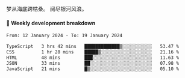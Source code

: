 梦从海底跨枯桑。
阅尽银河风浪。


#### 📝 Weekly development breakdown

<!--START_SECTION:waka-->

```txt
From: 12 January 2024 - To: 19 January 2024

TypeScript   3 hrs 42 mins   █████████████▒░░░░░░░░░░░   53.47 %
CSS          1 hr 28 mins    █████▒░░░░░░░░░░░░░░░░░░░   21.16 %
HTML         48 mins         ███░░░░░░░░░░░░░░░░░░░░░░   11.63 %
JSON         33 mins         ██░░░░░░░░░░░░░░░░░░░░░░░   07.98 %
JavaScript   21 mins         █▒░░░░░░░░░░░░░░░░░░░░░░░   05.10 %
```

<!--END_SECTION:waka-->



